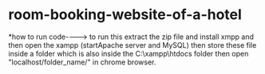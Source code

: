 # room-booking-website-of-a-hotel

*how to run code----> to run this extract the zip file and install xmpp and then open the xampp (startApache server and MySQL) then store these file inside a folder which is also inside the  C:\xampp\htdocs folder then open "localhost/folder_name/" in chrome browser.
